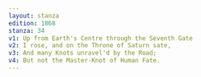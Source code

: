 ```yaml
---
layout: stanza
edition: 1868
stanza: 34
v1: Up from Earth's Centre through the Seventh Gate
v2: I rose, and on the Throne of Saturn sate,
v3: And many Knots unravel'd by the Road;
v4: But not the Master-Knot of Human Fate.
---
```

